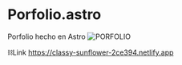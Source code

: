 # Porfolio.astro
Porfolio hecho en Astro
![PORFOLIO](https://github.com/Narxib/porfolio.astro/assets/108269492/b4669889-5750-421e-aecb-af0ba40b7968)



⛓Link
https://classy-sunflower-2ce394.netlify.app
